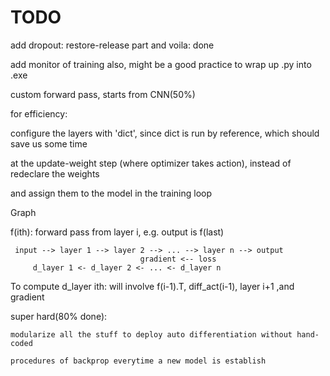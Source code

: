 # TODO

 add dropout: restore-release part and voila: done

 add monitor of training also, might be a good practice to wrap up .py into .exe

 custom forward pass, starts from CNN(50%)


 for efficiency:

   configure the layers with 'dict', since dict is run by reference, which should save us some time 

   at the update-weight step (where optimizer takes action), instead of redeclare the weights 

   and assign them to the model in the training loop


 Graph

   f(ith): forward pass from layer i, e.g. output is f(last)

  
     input --> layer 1 --> layer 2 --> ... --> layer n --> output
	     					     gradient <-- loss
         d_layer 1 <- d_layer 2 <- ... <- d_layer n
  
  
   To compute d_layer ith: will involve f(i-1).T, diff_act(i-1), layer i+1 ,and gradient

   super hard(80% done): 

    modularize all the stuff to deploy auto differentiation without hand-coded 

    procedures of backprop everytime a new model is establish

